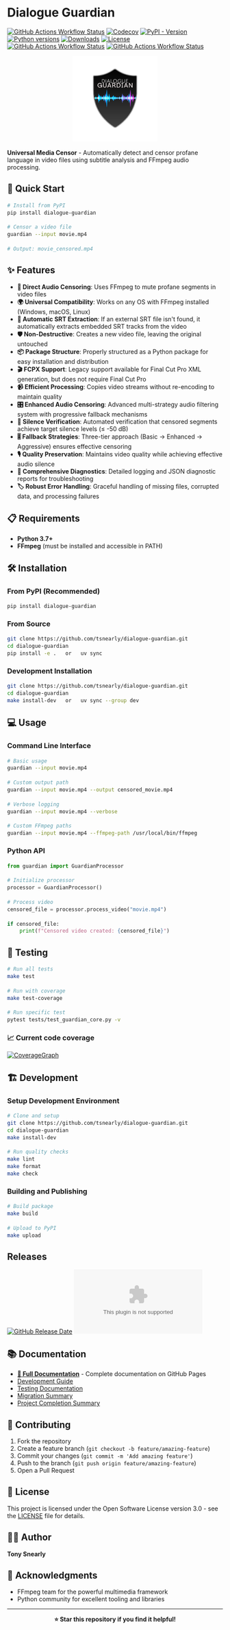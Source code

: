 # Dialogue Guardian

[![GitHub Actions Workflow Status](https://img.shields.io/github/actions/workflow/status/tsnearly/dialogue-guardian/ci.yml?style=plastic)](https://github.com/tsnearly/dialogue-guardian/actions/workflows/ci.yml)
[![Codecov](https://img.shields.io/codecov/c/github/tsnearly/dialogue-guardian?token=0XIMSERI3U&style=plastic)](https://codecov.io/gh/tsnearly/dialogue-guardian)
[![PyPI - Version](https://img.shields.io/pypi/v/dialogue-guardian?style=plastic)](https://pypi.org/project/dialogue-guardian/)
[![Python versions](https://img.shields.io/pypi/pyversions/dialogue-guardian.svg)](https://pypi.org/project/dialogue-guardian/)
[![Downloads](https://img.shields.io/pypi/dm/dialogue-guardian.svg)](https://pypi.org/project/dialogue-guardian/)
[![License](https://img.shields.io/badge/license-OSL--3.0-blue.svg)](https://github.com/tsnearly/dialogue-guardian/blob/main/dialogue-guardian/LICENSE)
[![GitHub Actions Workflow Status](https://img.shields.io/github/actions/workflow/status/tsnearly/dialogue-guardian/quality.yml?style=plastic&label=Code%20Quality)](https://github.com/tsnearly/dialogue-guardian/actions/workflows/quality.yml)
[![GitHub Actions Workflow Status](https://img.shields.io/github/actions/workflow/status/tsnearly/dialogue-guardian/security.yml?style=plastic&label=Security%20Scan)](https://github.com/tsnearly/dialogue-guardian/actions/workflows/security.yml)

<p align="center">
  <img src="logo.png" alt="Dialogue Guardian Logo" width="200">
</p>

**Universal Media Censor** - Automatically detect and censor profane language in video files using subtitle analysis and FFmpeg audio processing.

## 🚀 Quick Start

```bash
# Install from PyPI
pip install dialogue-guardian

# Censor a video file
guardian --input movie.mp4

# Output: movie_censored.mp4
```

## ✨ Features

- **🎯 Direct Audio Censoring**: Uses FFmpeg to mute profane segments in video files
- **🌍 Universal Compatibility**: Works on any OS with FFmpeg installed (Windows, macOS, Linux)
- **🔄 Automatic SRT Extraction**: If an external SRT file isn't found, it automatically extracts embedded SRT tracks from the video
- **🛡️ Non-Destructive**: Creates a new video file, leaving the original untouched
- **📦 Package Structure**: Properly structured as a Python package for easy installation and distribution
- **🎬 FCPX Support**: Legacy support available for Final Cut Pro XML generation, but does not require Final Cut Pro
- **📹 Efficient Processing**: Copies video streams without re-encoding to maintain quality
- **🎛 Enhanced Audio Censoring**: Advanced multi-strategy audio filtering system with progressive fallback mechanisms
- **📡 Silence Verification**: Automated verification that censored segments achieve target silence levels (≤ -50 dB)
- **🎚 Fallback Strategies**: Three-tier approach (Basic → Enhanced → Aggressive) ensures effective censoring
- **🎙 Quality Preservation**: Maintains video quality while achieving effective audio silence
- **🧰 Comprehensive Diagnostics**: Detailed logging and JSON diagnostic reports for troubleshooting
- **🏷 Robust Error Handling**: Graceful handling of missing files, corrupted data, and processing failures

## 📋 Requirements

- **Python 3.7+**
- **FFmpeg** (must be installed and accessible in PATH)

## 🛠️ Installation

### From PyPI (Recommended)

```bash
pip install dialogue-guardian
```

### From Source

```bash
git clone https://github.com/tsnearly/dialogue-guardian.git
cd dialogue-guardian
pip install -e .   or   uv sync
```

### Development Installation

```bash
git clone https://github.com/tsnearly/dialogue-guardian.git
cd dialogue-guardian
make install-dev   or   uv sync --group dev
```

## 💻 Usage

### Command Line Interface

```bash
# Basic usage
guardian --input movie.mp4

# Custom output path
guardian --input movie.mp4 --output censored_movie.mp4

# Verbose logging
guardian --input movie.mp4 --verbose

# Custom FFmpeg paths
guardian --input movie.mp4 --ffmpeg-path /usr/local/bin/ffmpeg
```

### Python API

```python
from guardian import GuardianProcessor

# Initialize processor
processor = GuardianProcessor()

# Process video
censored_file = processor.process_video("movie.mp4")

if censored_file:
    print(f"Censored video created: {censored_file}")
```

## 🧪 Testing

```bash
# Run all tests
make test

# Run with coverage
make test-coverage

# Run specific test
pytest tests/test_guardian_core.py -v
```

### 📈 Current code coverage

[![CoverageGraph](https://codecov.io/gh/tsnearly/dialogue-guardian/graphs/icicle.svg?token=0XIMSERI3U)](https://codecov.io/gh/tsnearly/dialogue-guardian)

## 🏗️ Development

### Setup Development Environment

```bash
# Clone and setup
git clone https://github.com/tsnearly/dialogue-guardian.git
cd dialogue-guardian
make install-dev

# Run quality checks
make lint
make format
make check
```

### Building and Publishing

```bash
# Build package
make build

# Upload to PyPI
make upload
```

## Releases

[![GitHub Release Date](https://img.shields.io/github/release-date/tsnearly/dialogue-guardian?display_date=published_at&style=plastic)](https://github.com/tsnearly/dialogue-guardian/releases)
[![GitHub Downloads (specific asset, latest release)](https://img.shields.io/github/downloads/tsnearly/dialogue-guardian/v__VERSION__/dialogue-guardian-__VERSION__.tar.gz?sort=semver&style=plastic)](https://github.com/tsnearly/dialogue-guardian/releases/download/v__VERSION__/dialogue-guardian-__VERSION__.tar.gz)

## 📚 Documentation

- **[📖 Full Documentation](https://tsnearly.github.io/dialogue-guardian/)** - Complete documentation on GitHub Pages
- [Development Guide](dialogue-guardian/DEVELOPMENT.md)
- [Testing Documentation](dialogue-guardian/TESTING.md)
- [Migration Summary](dialogue-guardian/MIGRATION_SUMMARY.md)
- [Project Completion Summary](dialogue-guardian/PROJECT_COMPLETION_SUMMARY.md)

## 🤝 Contributing

1. Fork the repository
2. Create a feature branch (`git checkout -b feature/amazing-feature`)
3. Commit your changes (`git commit -m 'Add amazing feature'`)
4. Push to the branch (`git push origin feature/amazing-feature`)
5. Open a Pull Request

## 📄 License

This project is licensed under the Open Software License version 3.0 - see the [LICENSE](dialogue-guardian/LICENSE) file for details.

## 👨‍💻 Author

**Tony Snearly**

## 🙏 Acknowledgments

- FFmpeg team for the powerful multimedia framework
- Python community for excellent tooling and libraries

---

<p align="center">
  <strong>⭐ Star this repository if you find it helpful!</strong>
</p>
